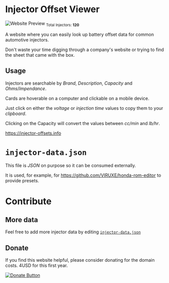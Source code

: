 # Injector Offset Viewer

![Website Preview](https://github.com/user-attachments/assets/8fe10b45-f620-494e-b4a7-530fd68f3f0b)
<sub>Total Injectors: **120**</sub>

A website where you can easily look up battery offset data for common automotive injectors.

Don't waste your time digging through a company's website or trying to find the sheet that came with the box.

## Usage

Injectors are searchable by _Brand_, _Description_, _Capacity_ and _Ohms_/_Impendance_.

Cards are hoverable on a computer and clickable on a mobile device.

Just click on either the _voltage_ or _injection time_ values to copy them to your _clipboard_.

Clicking on the Capacity will convert the values between _cc/min_ and _lb/hr_.

https://injector-offsets.info

# `injector-data.json`

This file is _JSON_ on purpose so it can be consumed externally.

It is used, for example, for https://github.com/VIRUXE/honda-rom-editor to provide presets.

# Contribute

## More data

Feel free to add more injector data by editing [`injector-data.json`](https://github.com/VIRUXE/injector-offset-viewer/edit/main/injector-data.json)

## Donate

If you find this website helpful, please consider donating for the domain costs. 4USD for this first year.

[![Donate Button](https://www.paypalobjects.com/en_GB/i/btn/btn_donate_LG.gif)](https://www.paypal.com/donate?campaign_id=MQGC58FBTZGQC)
